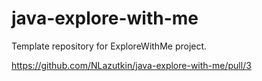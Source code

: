 # java-explore-with-me
Template repository for ExploreWithMe project.

https://github.com/NLazutkin/java-explore-with-me/pull/3
